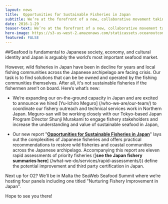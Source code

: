 ```yaml
---
layout: news
title:  Opportunities for Sustainable Fisheries in Japan
subtitle: We’re at the forefront of a new, collaborative movement taking shape in Japan between fishermen, cooperatives, seafood businesses, scientists and NGOs to develop sustainability pathways that fit the unique context of Japan.
date: 2016-1-29
teaser-text: We’re at the forefront of a new, collaborative movement taking shape in Japan between fishermen, cooperatives, seafood businesses, scientists and NGOs to develop sustainability pathways that fit the unique context of Japan.
hero-image: https://s3-us-west-2.amazonaws.com/staticassets.oceanoutcomes.org/news+and+analysis/hero+images/japan-developments-hero.jpg
featured: FALSE
---
```

##Seafood is fundamental to Japanese society, economy, and cultural identity and Japan is arguably the world’s most important seafood market.

However, wild fisheries in Japan have been in decline for years and local fishing communities across the Japanese archipelago are facing crisis. Our task is to find solutions that can be be owned and operated by the fishing communities themselves. After all, it's not sustainable fisheries if the fishermen aren’t on board. Here’s what’s new:

* We’re expanding our on-the-ground capacity in Japan and are excited to announce we hired [Yu-Ichiro Meguro] (/who-we-are/our-team/) to coordinate our fishery outreach and technical services work in Northern Japan. Meguro-san will be working closely with our Tokyo-based Japan Program Director Shunji Murakami to engage fishery stakeholders and increase the understanding and value of sustainable seafood in Japan, 

* Our new report "<a href="https://s3-us-west-2.amazonaws.com/staticassets.oceanoutcomes.org/supporting+documents/OceanOutcomesJapanOppReport.pdf" target="_blank">**Opportunities for Sustainable Fisheries in Japan**</a>" lays out the complexities of Japanese fisheries and offers practical recommendations to restore wild fisheries and coastal communities across the Japanese archipelago. Accompanying this report are eleven rapid assessments of priority fisheries ([**see the Japan fishery summaries here**] (/what-we-do/services/rapid-assessments/)) define the potential improvement and third party certification in Japan. 

Next up for O2? We’ll be in Malta the SeaWeb Seafood Summit where we’re hosting four panels including one titled "Nurturing Fishery Improvement in Japan".

Hope to see you there!
